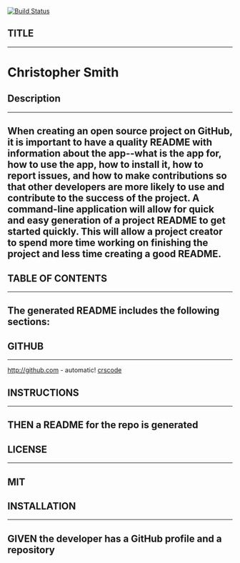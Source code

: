 

  [![Build Status](https://travis-ci.org/joemccann/dillinger.svg?branch=master)](https://github.com/crscode/ReadMeGenCRSCODE)

## TITLE
___

# Christopher Smith

## Description

___

## When creating an open source project on GitHub, it is important to have a quality README with information about the app--what is the app for, how to use the app, how to install it, how to report issues, and how to make contributions so that other developers are more likely to use and contribute to the success of the project. A command-line application will allow for quick and easy generation of a project README to get started quickly. This will allow a project creator to spend more time working on finishing the project and less time creating a good README.

## TABLE OF CONTENTS

___

## The generated README includes the following sections: 

## GITHUB 

___

http://github.com - automatic!
[crscode](http://github.com)

## INSTRUCTIONS

___
## THEN a README for the repo is generated

## LICENSE

___

## MIT

## INSTALLATION

___

## GIVEN the developer has a GitHub profile and a repository



